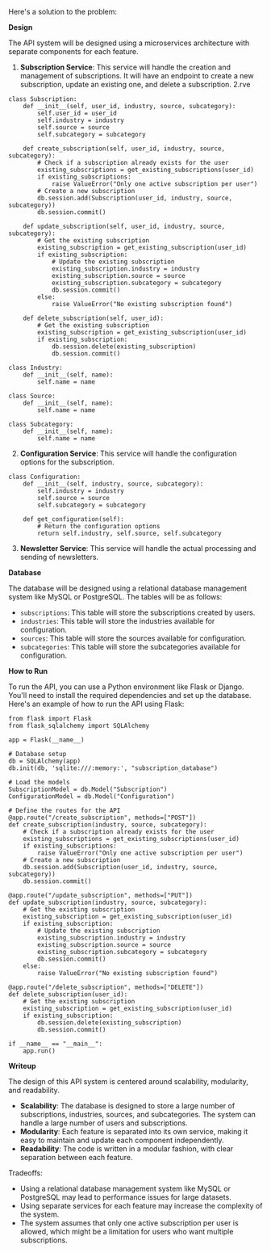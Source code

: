 Here's a solution to the problem:

**Design**

The API system will be designed using a microservices architecture with separate components for each feature.

1. **Subscription Service**: This service will handle the creation and management of subscriptions. It will have an endpoint to create a new subscription, update an existing one, and delete a subscription.
2.rve

```
class Subscription:
    def __init__(self, user_id, industry, source, subcategory):
        self.user_id = user_id
        self.industry = industry
        self.source = source
        self.subcategory = subcategory

    def create_subscription(self, user_id, industry, source, subcategory):
        # Check if a subscription already exists for the user
        existing_subscriptions = get_existing_subscriptions(user_id)
        if existing_subscriptions:
            raise ValueError("Only one active subscription per user")
        # Create a new subscription
        db.session.add(Subscription(user_id, industry, source, subcategory))
        db.session.commit()

    def update_subscription(self, user_id, industry, source, subcategory):
        # Get the existing subscription
        existing_subscription = get_existing_subscription(user_id)
        if existing_subscription:
            # Update the existing subscription
            existing_subscription.industry = industry
            existing_subscription.source = source
            existing_subscription.subcategory = subcategory
            db.session.commit()
        else:
            raise ValueError("No existing subscription found")

    def delete_subscription(self, user_id):
        # Get the existing subscription
        existing_subscription = get_existing_subscription(user_id)
        if existing_subscription:
            db.session.delete(existing_subscription)
            db.session.commit()

class Industry:
    def __init__(self, name):
        self.name = name

class Source:
    def __init__(self, name):
        self.name = name

class Subcategory:
    def __init__(self, name):
        self.name = name
```

2. **Configuration Service**: This service will handle the configuration options for the subscription.

```
class Configuration:
    def __init__(self, industry, source, subcategory):
        self.industry = industry
        self.source = source
        self.subcategory = subcategory

    def get_configuration(self):
        # Return the configuration options
        return self.industry, self.source, self.subcategory
```

3. **Newsletter Service**: This service will handle the actual processing and sending of newsletters.

**Database**

The database will be designed using a relational database management system like MySQL or PostgreSQL. The tables will be as follows:

* `subscriptions`: This table will store the subscriptions created by users.
* `industries`: This table will store the industries available for configuration.
* `sources`: This table will store the sources available for configuration.
* `subcategories`: This table will store the subcategories available for configuration.

**How to Run**

To run the API, you can use a Python environment like Flask or Django. You'll need to install the required dependencies and set up the database. Here's an example of how to run the API using Flask:

```
from flask import Flask
from flask_sqlalchemy import SQLAlchemy

app = Flask(__name__)

# Database setup
db = SQLAlchemy(app)
db.init(db, 'sqlite:///:memory:', "subscription_database")

# Load the models
SubscriptionModel = db.Model("Subscription")
ConfigurationModel = db.Model("Configuration")

# Define the routes for the API
@app.route("/create_subscription", methods=["POST"])
def create_subscription(industry, source, subcategory):
    # Check if a subscription already exists for the user
    existing_subscriptions = get_existing_subscriptions(user_id)
    if existing_subscriptions:
        raise ValueError("Only one active subscription per user")
    # Create a new subscription
    db.session.add(Subscription(user_id, industry, source, subcategory))
    db.session.commit()

@app.route("/update_subscription", methods=["PUT"])
def update_subscription(industry, source, subcategory):
    # Get the existing subscription
    existing_subscription = get_existing_subscription(user_id)
    if existing_subscription:
        # Update the existing subscription
        existing_subscription.industry = industry
        existing_subscription.source = source
        existing_subscription.subcategory = subcategory
        db.session.commit()
    else:
        raise ValueError("No existing subscription found")

@app.route("/delete_subscription", methods=["DELETE"])
def delete_subscription(user_id):
    # Get the existing subscription
    existing_subscription = get_existing_subscription(user_id)
    if existing_subscription:
        db.session.delete(existing_subscription)
        db.session.commit()

if __name__ == "__main__":
    app.run()
```

**Writeup**

The design of this API system is centered around scalability, modularity, and readability.

* **Scalability**: The database is designed to store a large number of subscriptions, industries, sources, and subcategories. The system can handle a large number of users and subscriptions.
* **Modularity**: Each feature is separated into its own service, making it easy to maintain and update each component independently.
* **Readability**: The code is written in a modular fashion, with clear separation between each feature.

Tradeoffs:

* Using a relational database management system like MySQL or PostgreSQL may lead to performance issues for large datasets.
* Using separate services for each feature may increase the complexity of the system.
* The system assumes that only one active subscription per user is allowed, which might be a limitation for users who want multiple subscriptions.
